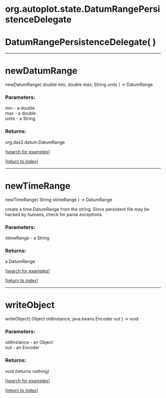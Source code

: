 # org.autoplot.state.DatumRangePersistenceDelegate



# DatumRangePersistenceDelegate( )


***
<a name="newDatumRange"></a>
# newDatumRange
newDatumRange( double min, double max, String units ) &rarr; DatumRange



### Parameters:
min - a double
<br>max - a double
<br>units - a String

### Returns:
org.das2.datum.DatumRange


<a href="https://github.com/autoplot/dev/search?q=newDatumRange&unscoped_q=newDatumRange">[search for examples]</a>

<a href="https://github.com/autoplot/documentation/blob/master/javadoc/index-all.md">[return to index]</a>

***
<a name="newTimeRange"></a>
# newTimeRange
newTimeRange( String stimeRange ) &rarr; DatumRange

create a time DatumRange from the string.  Since persistent file may be
 hacked by humans, check for parse exceptions.

### Parameters:
stimeRange - a String

### Returns:
a DatumRange


<a href="https://github.com/autoplot/dev/search?q=newTimeRange&unscoped_q=newTimeRange">[search for examples]</a>

<a href="https://github.com/autoplot/documentation/blob/master/javadoc/index-all.md">[return to index]</a>

***
<a name="writeObject"></a>
# writeObject
writeObject( Object oldInstance, java.beans.Encoder out ) &rarr; void



### Parameters:
oldInstance - an Object
<br>out - an Encoder

### Returns:
void (returns nothing)


<a href="https://github.com/autoplot/dev/search?q=writeObject&unscoped_q=writeObject">[search for examples]</a>

<a href="https://github.com/autoplot/documentation/blob/master/javadoc/index-all.md">[return to index]</a>

